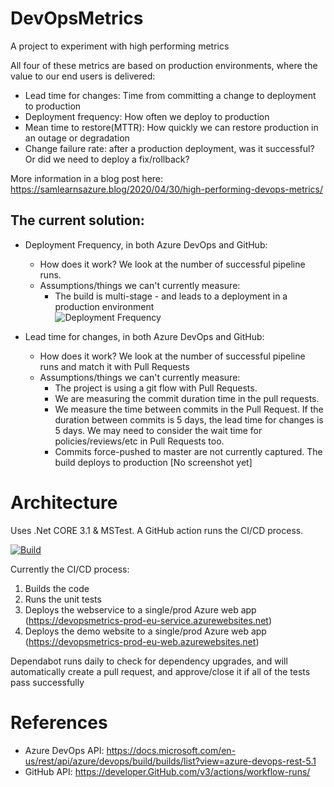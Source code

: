 # DevOpsMetrics
A project to experiment with high performing metrics

All four of these metrics are based on production environments, where the value to our end users is delivered:

- Lead time for changes: Time from committing a change to deployment to production
- Deployment frequency: How often we deploy to production
- Mean time to restore(MTTR): How quickly we can restore production in an outage or degradation
- Change failure rate: after a production deployment, was it successful? Or did we need to deploy a fix/rollback?

More information in a blog post here: https://samlearnsazure.blog/2020/04/30/high-performing-devops-metrics/

## The current solution:
- Deployment Frequency, in both Azure DevOps and GitHub:
  - How does it work? We look at the number of successful pipeline runs. 
  - Assumptions/things we can't currently measure: 
    - The build is multi-stage - and leads to a deployment in a production environment    
![Deployment Frequency](https://GitHub.com/samsmithnz/DevOpsMetrics/blob/master/ReadmeImages/DeploymentFrequencyDemo.png)

- Lead time for changes, in both Azure DevOps and GitHub:
  - How does it work? We look at the number of successful pipeline runs and match it with Pull Requests 
  - Assumptions/things we can't currently measure: 
    - The project is using a git flow with Pull Requests. 
    - We are measuring the commit duration time in the pull requests. 
    - We measure the time between commits in the Pull Request. If the duration between commits is 5 days, the lead time for changes is 5 days. We may need to consider the wait time for policies/reviews/etc in Pull Requests too. 
    - Commits force-pushed to master are not currently captured. The build deploys to production
[No screenshot yet]

# Architecture
Uses .Net CORE 3.1 & MSTest. A GitHub action runs the CI/CD process. 

[![Build](https://GitHub.com/samsmithnz/DevOpsMetrics/workflows/CI/CD/badge.svg)](https://GitHub.com/samsmithnz/DevOpsMetrics/actions?query=workflow%3ACI%2FCD)

Currently the CI/CD process: 
1. Builds the code
2. Runs the unit tests
3. Deploys the webservice to a single/prod Azure web app (https://devopsmetrics-prod-eu-service.azurewebsites.net)
4. Deploys the demo website to a single/prod Azure web app (https://devopsmetrics-prod-eu-web.azurewebsites.net)

Dependabot runs daily to check for dependency upgrades, and will automatically create a pull request, and approve/close it if all of the tests pass successfully 

# References

- Azure DevOps API: https://docs.microsoft.com/en-us/rest/api/azure/devops/build/builds/list?view=azure-devops-rest-5.1
- GitHub API: https://developer.GitHub.com/v3/actions/workflow-runs/